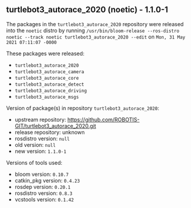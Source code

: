 ## turtlebot3_autorace_2020 (noetic) - 1.1.0-1

The packages in the `turtlebot3_autorace_2020` repository were released into the `noetic` distro by running `/usr/bin/bloom-release --ros-distro noetic --track noetic turtlebot3_autorace_2020 --edit` on `Mon, 31 May 2021 07:11:07 -0000`

These packages were released:
- `turtlebot3_autorace_2020`
- `turtlebot3_autorace_camera`
- `turtlebot3_autorace_core`
- `turtlebot3_autorace_detect`
- `turtlebot3_autorace_driving`
- `turtlebot3_autorace_msgs`

Version of package(s) in repository `turtlebot3_autorace_2020`:

- upstream repository: https://github.com/ROBOTIS-GIT/turtlebot3_autorace_2020.git
- release repository: unknown
- rosdistro version: `null`
- old version: `null`
- new version: `1.1.0-1`

Versions of tools used:

- bloom version: `0.10.7`
- catkin_pkg version: `0.4.23`
- rosdep version: `0.20.1`
- rosdistro version: `0.8.3`
- vcstools version: `0.1.42`


